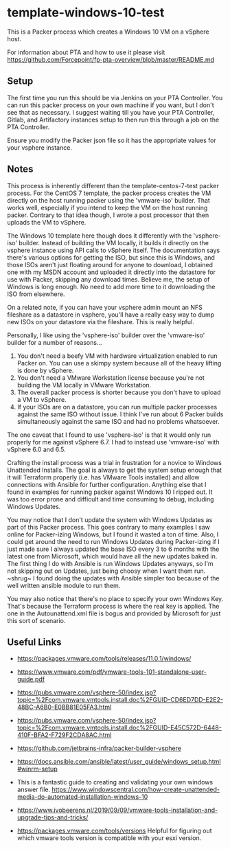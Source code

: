 # template-windows-10-test

This is a Packer process which creates a Windows 10 VM on a vSphere host.

For information about PTA and how to use it please visit https://github.com/Forcepoint/fp-pta-overview/blob/master/README.md

## Setup

The first time you run this should be via Jenkins on your PTA Controller. 
You can run this packer process on your own machine if you want, but I don't see that as necessary.
I suggest waiting till you have your PTA Controller, Gitlab, and Artifactory instances setup to then 
run this through a job on the PTA Controller.

Ensure you modify the Packer json file so it has the appropriate values for your vsphere instance.

## Notes

This process is inherently different than the template-centos-7-test packer process.
For the CentOS 7 template, the packer process creates the VM directly on the host running packer
using the 'vmware-iso' builder.
That works well, especially if you intend to keep the VM on the host running packer.
Contrary to that idea though, I wrote a post processor that then uploads the VM to vSphere.

The Windows 10 template here though does it differently with the 'vsphere-iso' builder.
Instead of building the VM locally, it builds it directly on the vsphere instance using API calls to
vSphere itself. The documentation says there's various options for getting the ISO, but since
this is Windows, and those ISOs aren't just floating around for anyone to download, I obtained one
with my MSDN account and uploaded it directly into the datastore for use with Packer, skipping
any download times. Believe me, the setup of Windows is long enough. No need to add more time to it
downloading the ISO from elsewhere.

On a related note, if you can have your vsphere admin mount an NFS fileshare as a datastore in vsphere,
you'll have a really easy way to dump new ISOs on your datastore via the fileshare. This is really helpful.

Personally, I like using the 'vsphere-iso' builder over the 'vmware-iso' builder for a number of reasons...

1. You don't need a beefy VM with hardware virtualization enabled to run Packer on. You can use a skimpy
system because all of the heavy lifting is done by vSphere.
1. You don't need a VMware Workstation license because you're not building the VM locally in VMware Workstation.
1. The overall packer process is shorter because you don't have to upload a VM to vSphere.
1. If your ISOs are on a datastore, you can run multiple packer processes against the same ISO without issue.
I think I've run about 6 Packer builds simultaneously against the same ISO and had no problems whatsoever.

The one caveat that I found to use 'vsphere-iso' is that it would only run properly for me against 
vSphere 6.7. I had to instead use 'vmware-iso' with vSphere 6.0 and 6.5.

Crafting the install process was a trial in frustration for a novice to Windows Unattended Installs.
The goal is always to get the system setup enough that it will Terraform properly (i.e. has VMware Tools installed)
and allow connections with Ansible for further configuration. Anything else that I found in examples for
running packer against Windows 10 I ripped out. It was too error prone and difficult and time consuming
to debug, including Windows Updates.

You may notice that I don't update the system with Windows Updates as part of this Packer process. This
goes contrary to many examples I saw online for Packer-izing Windows, but I found it wasted a ton of time.
Also, I could get around the need to run Windows Updates during Packer-izing if I just made sure I always 
updated the base ISO every 3 to 6 months with the latest one from Microsoft, 
which would have all the new updates baked in. The first thing I do with Ansible is run Windows Updates
anyways, so I'm not skipping out on Updates, just being choosy when I want them run. ~shrug~ I found
doing the updates with Ansible simpler too because of the well written ansible module to run them.

You may also notice that there's no place to specify your own Windows Key. That's because the Terraform
process is where the real key is applied. The one in the Autounattend.xml file is bogus and provided
by Microsoft for just this sort of scenario.

## Useful Links

* https://packages.vmware.com/tools/releases/11.0.1/windows/

* https://www.vmware.com/pdf/vmware-tools-101-standalone-user-guide.pdf

* https://pubs.vmware.com/vsphere-50/index.jsp?topic=%2Fcom.vmware.vmtools.install.doc%2FGUID-CD6ED7DD-E2E2-48BC-A6B0-E0BB81E05FA3.html

* https://pubs.vmware.com/vsphere-50/index.jsp?topic=%2Fcom.vmware.vmtools.install.doc%2FGUID-E45C572D-6448-410F-BFA2-F729F2CDA8AC.html

* https://github.com/jetbrains-infra/packer-builder-vsphere

* https://docs.ansible.com/ansible/latest/user_guide/windows_setup.html#winrm-setup

* This is a fantastic guide to creating and validating your own windows answer file.
https://www.windowscentral.com/how-create-unattended-media-do-automated-installation-windows-10

* https://www.ivobeerens.nl/2019/09/09/vmware-tools-installation-and-upgrade-tips-and-tricks/

* https://packages.vmware.com/tools/versions
Helpful for figuring out which vmware tools version is compatible with your esxi version.